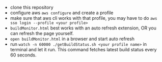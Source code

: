 * clone this repository
* configure aws `aws configure` and create a profile
* make sure that aws cli works with that profile, you may have to do `aws sso login --profile <your profile>`
* `buildMonitor.html` best works with an auto refresh extension, OR you can refresh the page yourself.
* `open buildMonitor.html` in a browser and start auto refresh
* run `watch -n 60000 ./getBuildStatus.sh <your profile name>` in terminal and let it run. This command fetches latest build status every 60 seconds.